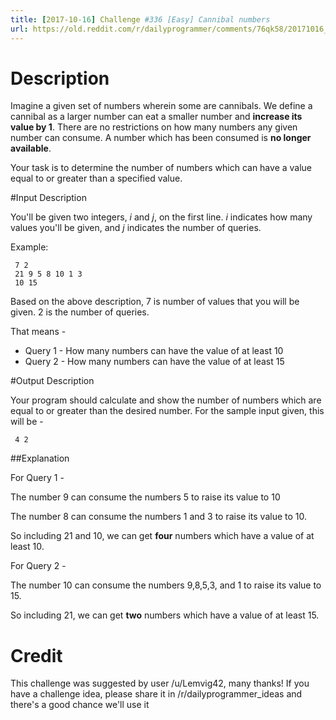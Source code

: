 ```yaml
---
title: [2017-10-16] Challenge #336 [Easy] Cannibal numbers
url: https://old.reddit.com/r/dailyprogrammer/comments/76qk58/20171016_challenge_336_easy_cannibal_numbers/
---
```


# Description

Imagine a given set of numbers wherein some are cannibals. We define a cannibal as a larger number can eat a smaller number and **increase its value by 1**. There are no restrictions on how many numbers any given number can consume.   A number which has been consumed is **no longer available**.  

Your task is to determine the number of numbers which can have a value equal to or greater than a specified value.  
 
#Input Description 

You'll be given two integers, _i_ and _j_, on the first line. _i_ indicates how many values you'll be given, and _j_ indicates the number of queries.  
 
Example:  
 
     7 2     
     21 9 5 8 10 1 3
     10 15   
   
 
Based on the above description, 7 is number of values that you will be given.  2 is the number of queries.  
 
That means -   
* Query 1 - How many numbers can have the value of at least 10  
* Query 2 - How many numbers can have the value of at least 15
 
#Output Description 
 
Your program should calculate and show the number of numbers which are equal to or greater than the desired number.  For the sample input given, this will be - 
 
     4 2  
 
##Explanation 
 
For Query 1 - 
 
The number 9 can consume the numbers 5 to raise its value to 10 
 
The number 8 can consume the numbers 1 and 3 to raise its value to 10.  
 
So including 21 and 10, we can get **four** numbers which have a value of at least 10.     
  
  


For Query 2 -  
 
The number 10 can consume the numbers 9,8,5,3, and 1 to raise its value to 15.  
 
So including 21, we can get **two** numbers which have a value of at least 15.  

# Credit

This challenge was suggested by user /u/Lemvig42, many thanks! If you have a challenge idea, please share it in /r/dailyprogrammer_ideas and there's a good chance we'll use it